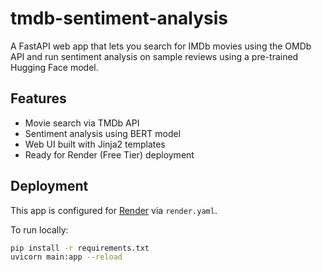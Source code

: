# tmdb-sentiment-analysis

A FastAPI web app that lets you search for IMDb movies using the OMDb API and run sentiment analysis on sample reviews using a pre-trained Hugging Face model.

## Features
- Movie search via TMDb API
- Sentiment analysis using BERT model
- Web UI built with Jinja2 templates
- Ready for Render (Free Tier) deployment

## Deployment
This app is configured for [Render](https://render.com) via `render.yaml`.

To run locally:
```bash
pip install -r requirements.txt
uvicorn main:app --reload
